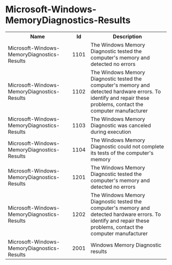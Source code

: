 # Microsoft-Windows-MemoryDiagnostics-Results

<table>
<colgroup><col/><col/><col/></colgroup>
<tr><th>Name</th><th>Id</th><th>Description</th></tr>
<tr><td>Microsoft-Windows-MemoryDiagnostics-Results</td><td>1101</td><td>The Windows Memory Diagnostic tested the computer&#39;s memory and detected no errors</td></tr>
<tr><td>Microsoft-Windows-MemoryDiagnostics-Results</td><td>1102</td><td>The Windows Memory Diagnostic tested the computer&#39;s memory and detected hardware errors. To identify and repair these problems, contact the computer manufacturer</td></tr>
<tr><td>Microsoft-Windows-MemoryDiagnostics-Results</td><td>1103</td><td>The Windows Memory Diagnostic was canceled during execution</td></tr>
<tr><td>Microsoft-Windows-MemoryDiagnostics-Results</td><td>1104</td><td>The Windows Memory Diagnostic could not complete its tests of the computer&#39;s memory</td></tr>
<tr><td>Microsoft-Windows-MemoryDiagnostics-Results</td><td>1201</td><td>The Windows Memory Diagnostic tested the computer&#39;s memory and detected no errors</td></tr>
<tr><td>Microsoft-Windows-MemoryDiagnostics-Results</td><td>1202</td><td>The Windows Memory Diagnostic tested the computer&#39;s memory and detected hardware errors. To identify and repair these problems, contact the computer manufacturer</td></tr>
<tr><td>Microsoft-Windows-MemoryDiagnostics-Results</td><td>2001</td><td>Windows Memory Diagnostic results</td></tr>
</table>
